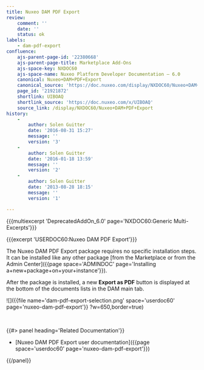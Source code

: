 ```yaml
---
title: Nuxeo DAM PDF Export
review:
    comment: ''
    date: ''
    status: ok
labels:
    - dam-pdf-export
confluence:
    ajs-parent-page-id: '22380668'
    ajs-parent-page-title: Marketplace Add-Ons
    ajs-space-key: NXDOC60
    ajs-space-name: Nuxeo Platform Developer Documentation — 6.0
    canonical: Nuxeo+DAM+PDF+Export
    canonical_source: 'https://doc.nuxeo.com/display/NXDOC60/Nuxeo+DAM+PDF+Export'
    page_id: '21921872'
    shortlink: UIBOAQ
    shortlink_source: 'https://doc.nuxeo.com/x/UIBOAQ'
    source_link: /display/NXDOC60/Nuxeo+DAM+PDF+Export
history:
    - 
        author: Solen Guitter
        date: '2016-08-31 15:27'
        message: ''
        version: '3'
    - 
        author: Solen Guitter
        date: '2016-01-18 13:59'
        message: ''
        version: '2'
    - 
        author: Solen Guitter
        date: '2013-08-28 18:15'
        message: ''
        version: '1'

---
```

{{{multiexcerpt 'DeprecatedAddOn_6.0' page='NXDOC60:Generic Multi-Excerpts'}}}

{{{excerpt 'USERDOC60:Nuxeo DAM PDF Export'}}}

The Nuxeo DAM PDF Export package requires no specific installation steps. It can be installed like any other package [from the Marketplace or from the Admin Center]({{page space='ADMINDOC' page='Installing a+new+package+on+your+instance'}}).

After the package is installed, a new **Export as PDF** button is displayed at the bottom of the documents lists in the DAM main tab.

![]({{file name='dam-pdf-export-selection.png' space='userdoc60' page='nuxeo-dam-pdf-export'}} ?w=650,border=true)

&nbsp;

<div class="row" data-equalizer data-equalize-on="medium"><div class="column medium-6">{{#> panel heading='Related Documentation'}}

*   [Nuxeo DAM PDF Export user documentation]({{page space='userdoc60' page='nuxeo-dam-pdf-export'}})

{{/panel}}</div><div class="column medium-6">

&nbsp;

</div></div>